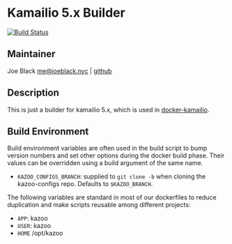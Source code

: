 # Kamailio 5.x Builder
[![Build Status](https://travis-ci.org/telephoneorg/kamailio-builder.svg?branch=master)](https://travis-ci.org/telephoneorg/kamailio-builder)


## Maintainer
Joe Black <me@joeblack.nyc> | [github](https://github.com/joeblackwaslike)


## Description
This is just a builder for kamailio 5.x, which is used in [docker-kamailio](https://github.com/telephoneorg/docker-kamailio).


## Build Environment
Build environment variables are often used in the build script to bump version numbers and set other options during the docker build phase.  Their values can be overridden using a build argument of the same name.
* `KAZOO_CONFIGS_BRANCH`: supplied to `git clone -b` when cloning the kazoo-configs repo. Defaults to `$KAZOO_BRANCH`.

The following variables are standard in most of our dockerfiles to reduce duplication and make scripts reusable among different projects:
* `APP`: kazoo
* `USER`: kazoo
* `HOME` /opt/kazoo

